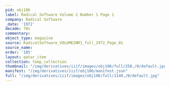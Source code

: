 ```yaml
---
pid: obj106
label: Radical Software Volume 2 Number 1 Page 1
company: Radical Software
_date: '1972'
decade: 70s
commentary:
object_type: magazine
source: RadicalSoftware_VOLUME2NR1_full_1972_Page_01
source_name:
order: '105'
layout: qatar_item
collection: temp_collection
thumbnail: "/img/derivatives/iiif/images/obj106/full/250,/0/default.jpg"
manifest: "/img/derivatives/iiif/obj106/manifest.json"
full: "/img/derivatives/iiif/images/obj106/full/1140,/0/default.jpg"
---
```

